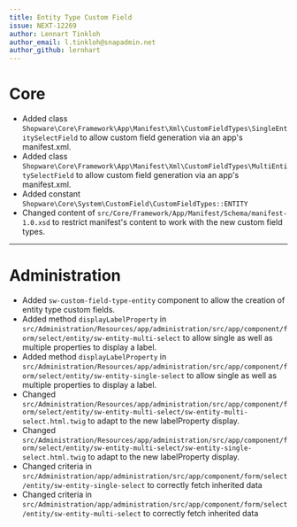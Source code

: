 ```yaml
---
title: Entity Type Custom Field
issue: NEXT-12269
author: Lennart Tinkloh
author_email: l.tinkloh@snapadmin.net 
author_github: lernhart
---
```

# Core
* Added class `Shopware\Core\Framework\App\Manifest\Xml\CustomFieldTypes\SingleEntitySelectField` to allow custom field generation via an app's manifest.xml.
* Added class `Shopware\Core\Framework\App\Manifest\Xml\CustomFieldTypes\MultiEntitySelectField` to allow custom field generation via an app's manifest.xml.
* Added constant `Shopware\Core\System\CustomField\CustomFieldTypes::ENTITY`
* Changed content of `src/Core/Framework/App/Manifest/Schema/manifest-1.0.xsd` to restrict manifest's content to work with the new custom field types.
___
# Administration
* Added `sw-custom-field-type-entity` component to allow the creation of entity type custom fields.
* Added method `displayLabelProperty` in `src/Administration/Resources/app/administration/src/app/component/form/select/entity/sw-entity-multi-select` to allow single as well as multiple properties to display a label.
* Added method `displayLabelProperty` in `src/Administration/Resources/app/administration/src/app/component/form/select/entity/sw-entity-single-select` to allow single as well as multiple properties to display a label.
* Changed `src/Administration/Resources/app/administration/src/app/component/form/select/entity/sw-entity-multi-select/sw-entity-multi-select.html.twig` to adapt to the new labelProperty display.
* Changed `src/Administration/Resources/app/administration/src/app/component/form/select/entity/sw-entity-multi-select/sw-entity-single-select.html.twig` to adapt to the new labelProperty display.
* Changed criteria in `src/Administration/app/administration/src/app/component/form/select/entity/sw-entity-single-select` to correctly fetch inherited data
* Changed criteria in `src/Administration/app/administration/src/app/component/form/select/entity/sw-entity-multi-select` to correctly fetch inherited data
